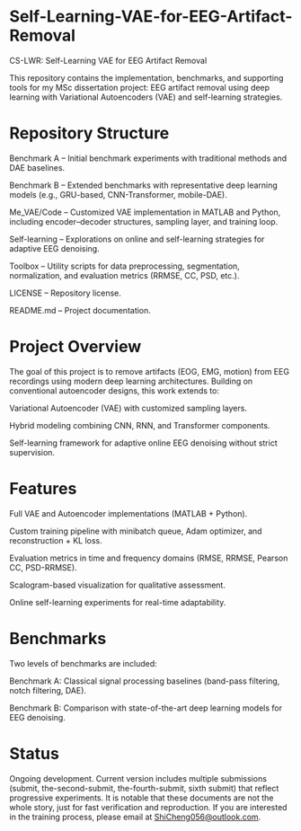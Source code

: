 # Self-Learning-VAE-for-EEG-Artifact-Removal

CS-LWR: Self-Learning VAE for EEG Artifact Removal

This repository contains the implementation, benchmarks, and supporting tools for my MSc dissertation project: EEG artifact removal using deep learning with Variational Autoencoders (VAE) and self-learning strategies.

# Repository Structure

Benchmark A – Initial benchmark experiments with traditional methods and DAE baselines.

Benchmark B – Extended benchmarks with representative deep learning models (e.g., GRU-based, CNN-Transformer, mobile-DAE).

Me_VAE/Code – Customized VAE implementation in MATLAB and Python, including encoder–decoder structures, sampling layer, and training loop.

Self-learning – Explorations on online and self-learning strategies for adaptive EEG denoising.

Toolbox – Utility scripts for data preprocessing, segmentation, normalization, and evaluation metrics (RRMSE, CC, PSD, etc.).

LICENSE – Repository license.

README.md – Project documentation.

# Project Overview

The goal of this project is to remove artifacts (EOG, EMG, motion) from EEG recordings using modern deep learning architectures. Building on conventional autoencoder designs, this work extends to:

Variational Autoencoder (VAE) with customized sampling layers.

Hybrid modeling combining CNN, RNN, and Transformer components.

Self-learning framework for adaptive online EEG denoising without strict supervision.

# Features

Full VAE and Autoencoder implementations (MATLAB + Python).

Custom training pipeline with minibatch queue, Adam optimizer, and reconstruction + KL loss.

Evaluation metrics in time and frequency domains (RMSE, RRMSE, Pearson CC, PSD-RRMSE).

Scalogram-based visualization for qualitative assessment.

Online self-learning experiments for real-time adaptability.

# Benchmarks

Two levels of benchmarks are included:

Benchmark A: Classical signal processing baselines (band-pass filtering, notch filtering, DAE).

Benchmark B: Comparison with state-of-the-art deep learning models for EEG denoising.

# Status

Ongoing development. Current version includes multiple submissions (submit, the-second-submit, the-fourth-submit, sixth submit) that reflect progressive experiments. It is notable that these documents are not the whole story, just for fast verification and reproduction. If you are interested in the training process, please email at ShiCheng056@outlook.com.
